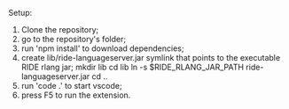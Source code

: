 Setup:
1. Clone the repository;
2. go to the repository's folder;
3. run 'npm install' to download dependencies;
4. create lib/ride-languageserver.jar symlink that points to the executable RIDE rlang jar;
    mkdir lib
    cd lib
    ln -s $RIDE_RLANG_JAR_PATH ride-languageserver.jar
    cd ..
5. run 'code .' to start vscode;
6. press F5 to run the extension. 

